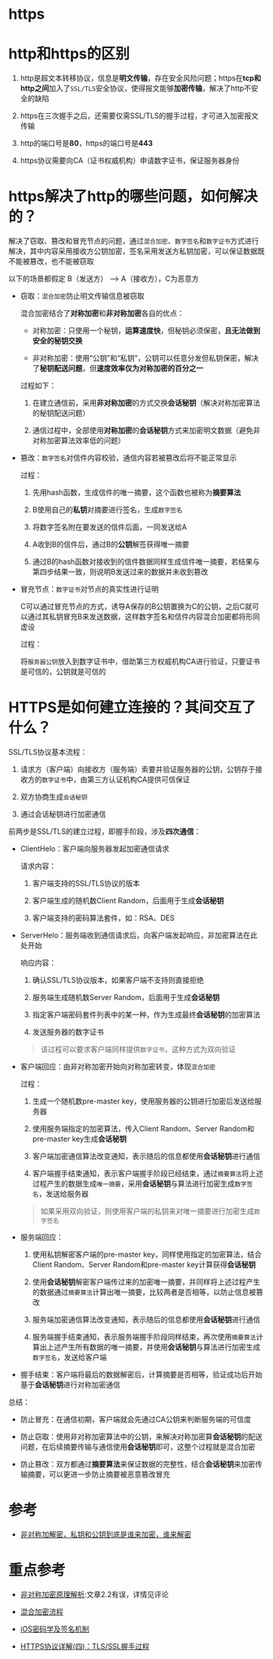 # https

# **http和https的区别**

1. http是超文本转移协议，信息是**明文传输**，存在安全风险问题；https在**tcp和http之间**加入了`SSL/TLS`安全协议，使得报文能够**加密传输**，解决了http不安全的缺陷

2. https在三次握手之后，还需要仅需SSL/TLS的握手过程，才可进入加密报文传输

3. http的端口号是**80**，https的端口号是**443**

4. https协议需要向CA（证书权威机构）申请数字证书，保证服务器身份

# **https解决了http的哪些问题，如何解决的？**

解决了窃取、篡改和冒充节点的问题，通过`混合加密`、`数字签名`和`数字证书`方式进行解决，其中内容采用接收方公钥加密，签名采用发送方私钥加密，可以保证数据既不能被篡改，也不能被窃取

以下的场景都假定 B（发送方） --> A（接收方），C为恶意方

- 窃取：`混合加密`防止明文传输信息被窃取

    混合加密结合了**对称加密**和**非对称加密**各自的优点：

    - 对称加密：只使用一个秘钥，**运算速度快**，但秘钥必须保密，**且无法做到安全的秘钥交换**

    - 非对称加密：使用“公钥”和“私钥”，公钥可以任意分发但私钥保密，解决了**秘钥配送问题**，但**速度效率仅为对称加密的百分之一**

    过程如下：

    1. 在建立通信前，采用**非对称加密**的方式交换**会话秘钥**（解决对称加密算法的秘钥配送问题）

    2. 通信过程中，全部使用**对称加密**的**会话秘钥**方式来加密明文数据（避免非对称加密算法效率低的问题）

- 篡改：`数字签名`对信件内容校验，通信内容若被篡改后将不能正常显示

    过程：

    1. 先用hash函数，生成信件的唯一摘要，这个函数也被称为**摘要算法**

    2. B使用自己的**私钥**对摘要进行签名，生成`数字签名`

    3. 将数字签名附在要发送的信件后面，一同发送给A

    4. A收到B的信件后，通过B的**公钥**解签获得唯一摘要

    5. 通过B的hash函数对接收到的信件数据同样生成信件唯一摘要，若结果与第四步结果一致，则说明B发送过来的数据并未收到篡改

- 冒充节点：`数字证书`对节点的真实性进行证明

    C可以通过冒充节点的方式，诱导A保存的B公钥置换为C的公钥，之后C就可以通过其私钥冒充B来发送数据，这样数字签名和信件内容混合加密都将形同虚设

    过程：

    将`服务器公钥`放入到数字证书中，借助第三方权威机构CA进行验证，只要证书是可信的，公钥就是可信的

# **HTTPS是如何建立连接的？其间交互了什么？**

SSL/TLS协议基本流程：

1. 请求方（客户端）向接收方（服务端）索要并验证服务器的公钥，公钥存于接收方的`数字证书`中，由第三方认证机构CA提供可信保证

2. 双方协商生成`会话秘钥`

3. 通过会话秘钥进行加密通信

前两步是SSL/TLS的建立过程，即握手阶段，涉及**四次通信**：

- ClientHelo：客户端向服务器发起加密通信请求

    请求内容：
    
    1. 客户端支持的SSL/TLS协议的版本

    2. 客户端生成的随机数Client Random，后面用于生成**会话秘钥**

    3. 客户端支持的密码算法套件，如：RSA、DES

- ServerHelo：服务端收到通信请求后，向客户端发起响应，非加密算法在此处开始

    响应内容：

    1. 确认SSL/TLS协议版本，如果客户端不支持则直接拒绝

    2. 服务端生成随机数Server Random，后面用于生成**会话秘钥**

    3. 指定客户端密码套件列表中的某一种，作为生成最终**会话秘钥**的加密算法

    4. 发送服务器的数字证书

    > 该过程可以要求客户端同样提供`数字证书`，这种方式为双向验证

- 客户端回应：由非对称加密开始向对称加密转变，体现`混合加密`

    过程：

    1. 生成一个随机数pre-master key，使用服务器的公钥进行加密后发送给服务器

    2. 使用服务端指定的加密算法，传入Client Random、Server Random和pre-master key生成**会话秘钥**

    3. 客户端加密通信算法改变通知，表示随后的信息都使用**会话秘钥**进行通信

    4. 客户端握手结束通知，表示客户端握手阶段已经结束，通过`摘要算法`将上述过程产生的数据生成`唯一摘要`，采用**会话秘钥**与算法进行加密生成`数字签名`，发送给服务器

    > 如果采用双向验证，则使用客户端的私钥来对唯一摘要进行加密生成`数字签名`

- 服务端回应：

    1. 使用私钥解密客户端的pre-master key，同样使用指定的加密算法，结合Client Random、Server Random和pre-master key计算获得**会话秘钥**

    2. 使用**会话秘钥**解密客户端传过来的加密唯一摘要，并同样将上述过程产生的数据通过`摘要算法`计算出唯一摘要，比较两者是否相等，以防止信息被篡改

    3. 服务端加密通信算法改变通知，表示随后的信息都使用**会话秘钥**进行通信

    4. 服务端握手结束通知，表示服务端握手阶段同样结束，再次使用`摘要算法`计算出上述产生所有数据的唯一摘要，并使用**会话秘钥**与算法进行加密生成`数字签名`，发送给客户端

- 握手结束：客户端将最后的数据解密后，计算摘要是否相等，验证成功后开始基于**会话秘钥**进行对称加密通信

总结：

- 防止冒充：在通信初期，客户端就会先通过CA公钥来判断服务端的可信度

- 防止窃取：使用非对称加密算法中的公钥，来解决对称加密算**会话秘钥**的配送问题，在后续摘要传输与通信使用**会话秘钥**即可，这整个过程就是混合加密

- 防止篡改：双方都通过**摘要算法**来保证数据的完整性，结合**会话秘钥**来加密传输摘要，可以更进一步防止摘要被恶意篡改冒充

# 参考
- [非对称加解密，私钥和公钥到底是谁来加密，谁来解密](https://blog.csdn.net/qq_23167527/article/details/80614454)

# 重点参考
- [非对称加密原理解析](https://blog.csdn.net/wzzvictory/article/details/9015155):文章2.2有误，详情见评论

- [混合加密流程](https://zhuanlan.zhihu.com/p/157502520)
- [iOS密码学及签名机制](https://www.jianshu.com/p/04205346e0e0)
- [HTTPS协议详解(四)：TLS/SSL握手过程](https://blog.csdn.net/hherima/article/details/52469674)
